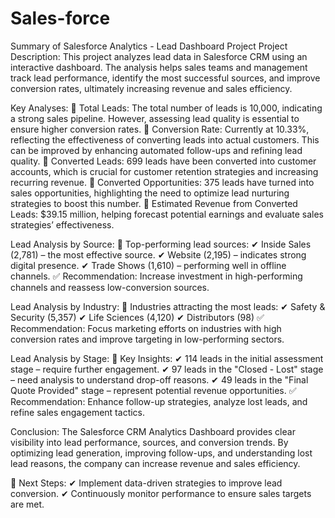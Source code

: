 # Sales-force
Summary of Salesforce Analytics - Lead Dashboard Project
Project Description:
This project analyzes lead data in Salesforce CRM using an interactive dashboard. The analysis helps sales teams and management track lead performance, identify the most successful sources, and improve conversion rates, ultimately increasing revenue and sales efficiency.

Key Analyses:
🔹 Total Leads: The total number of leads is 10,000, indicating a strong sales pipeline. However, assessing lead quality is essential to ensure higher conversion rates.
🔹 Conversion Rate: Currently at 10.33%, reflecting the effectiveness of converting leads into actual customers. This can be improved by enhancing automated follow-ups and refining lead quality.
🔹 Converted Leads: 699 leads have been converted into customer accounts, which is crucial for customer retention strategies and increasing recurring revenue.
🔹 Converted Opportunities: 375 leads have turned into sales opportunities, highlighting the need to optimize lead nurturing strategies to boost this number.
🔹 Estimated Revenue from Converted Leads: $39.15 million, helping forecast potential earnings and evaluate sales strategies’ effectiveness.

Lead Analysis by Source:
📌 Top-performing lead sources:
✔ Inside Sales (2,781) – the most effective source.
✔ Website (2,195) – indicates strong digital presence.
✔ Trade Shows (1,610) – performing well in offline channels.
✅ Recommendation: Increase investment in high-performing channels and reassess low-conversion sources.

Lead Analysis by Industry:
📌 Industries attracting the most leads:
✔ Safety & Security (5,357)
✔ Life Sciences (4,120)
✔ Distributors (98)
✅ Recommendation: Focus marketing efforts on industries with high conversion rates and improve targeting in low-performing sectors.

Lead Analysis by Stage:
📌 Key Insights:
✔ 114 leads in the initial assessment stage – require further engagement.
✔ 97 leads in the "Closed - Lost" stage – need analysis to understand drop-off reasons.
✔ 49 leads in the "Final Quote Provided" stage – represent potential revenue opportunities.
✅ Recommendation: Enhance follow-up strategies, analyze lost leads, and refine sales engagement tactics.

Conclusion:
The Salesforce CRM Analytics Dashboard provides clear visibility into lead performance, sources, and conversion trends. By optimizing lead generation, improving follow-ups, and understanding lost lead reasons, the company can increase revenue and sales efficiency.

📌 Next Steps:
✔ Implement data-driven strategies to improve lead conversion.
✔ Continuously monitor performance to ensure sales targets are met.








